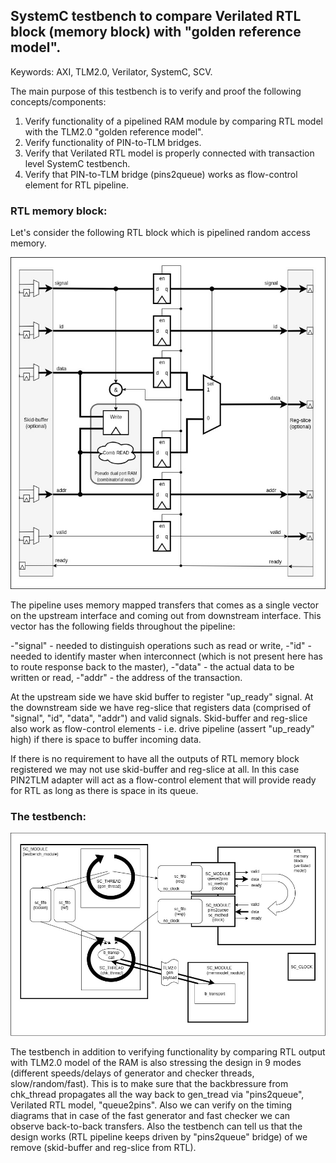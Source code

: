 ## SystemC testbench to compare Verilated RTL block (memory block) with "golden reference model".

Keywords: AXI, TLM2.0, Verilator, SystemC, SCV.

The main purpose of this testbench is to verify and proof the following concepts/components:
1. Verify functionality of a pipelined RAM module by comparing RTL model with the TLM2.0 "golden reference model".
2. Verify functionality of PIN-to-TLM bridges.
3. Verify that Verilated RTL model is properly connected with transaction level SystemC testbench.
4. Verify that PIN-to-TLM bridge (pins2queue) works as flow-control element for RTL pipeline.

### RTL memory block:
Let's consider the following RTL block which is pipelined random access memory.

![Image](./media/RTL_ram_block.jpg)

The pipeline uses memory mapped transfers that comes as a single vector on the upstream interface and coming out from downstream interface.
This vector has the following fields throughout the pipeline:

-"signal" - needed to distinguish operations such as read or write,
-"id" - needed to identify master when interconnect (which is not present here has to route response back to the master),
-"data" - the actual data to be written or read,
-"addr" - the address of the transaction.

At the upstream side we have skid buffer to register "up_ready" signal.
At the downstream side we have reg-slice that registers data (comprised of "signal", "id", "data", "addr") and valid signals.
Skid-buffer and reg-slice also work as flow-control elements - i.e. drive pipeline (assert "up_ready" high) if there is space to buffer incoming data.

If there is no requirement to have all the outputs of RTL memory block registered we may not use skid-buffer and reg-slice at all.
In this case PIN2TLM adapter will act as a flow-control element that will provide ready for RTL as long as there is space in its queue.

### The testbench:

![Image](./media/Scv_Verif_TLM20.jpg)

The testbench in addition to verifying functionality by comparing RTL output with TLM2.0 model of the RAM is also stressing the design in 9 modes (different speeds/delays of generator and checker threads, slow/random/fast).
This is to make sure that the backbressure from chk_thread propagates all the way back to gen_tread via "pins2queue", Verilated RTL model, "queue2pins".
Also we can verify on the timing diagrams that in case of the fast generator and fast checker we can observe back-to-back transfers.
Also the testbench can tell us that the design works (RTL pipeline keeps driven by "pins2queue" bridge) of we remove (skid-buffer and reg-slice from RTL).

